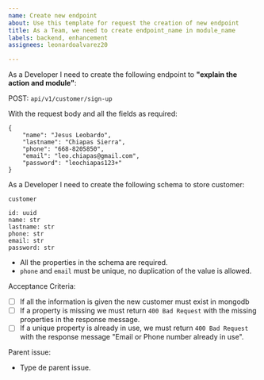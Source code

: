 ```yaml
---
name: Create new endpoint
about: Use this template for request the creation of new endpoint
title: As a Team, we need to create endpoint_name in module_name
labels: backend, enhancement
assignees: leonardoalvarez20

---
```


As a Developer I need to create the following endpoint to **"explain the action and module"**:

POST: `api/v1/customer/sign-up`

With the request body and all the fields as required:

```
{
    "name": "Jesus Leobardo",
    "lastname": "Chiapas Sierra",
    "phone": "668-8205850",
    "email": "leo.chiapas@gmail.com",
    "password": "leochiapas123+"
}
```

As a Developer I need to create the following schema to store customer:
```
customer

id: uuid
name: str
lastname: str
phone: str
email: str
password: str
```
- All the properties in the schema are required.
- `phone` and `email` must be unique, no duplication of the value is allowed.

Acceptance Criteria:

- [ ] If all the information is given the new customer must exist in mongodb
- [ ] If a property is missing we must return `400 Bad Request` with the missing properties in the response message.
- [ ] If a unique property is already in use, we must return `400 Bad Request` with the response message "Email or Phone number already in use".

Parent issue:

- Type de parent issue.
